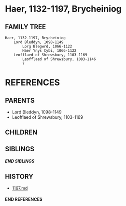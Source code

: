 # Haer, 1132-1197, Brycheiniog

## FAMILY TREE
```
Haer, 1132-1197, Brycheiniog
    Lord Bleddyn, 1098-1149
        Lorg Blegwrd, 1066-1122
        Haer Ynys Cybi, 1066-1122
    Leofflaed of Shrewsbury, 1103-1169
        Leofflaed of Shrewsbury, 1083-1146
        ?
```


# REFERENCES

## PARENTS 
* Lord Bleddyn, 1098-1149
* Leofflaed of Shrewsbury, 1103-1169

## CHILDREN 

## SIBLINGS

##### END SIBLINGS  
## HISTORY
* [1167.md](../h/1167.md)

#### END REFERENCES
